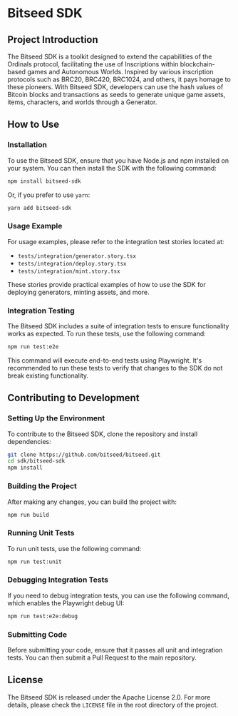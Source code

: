 # Bitseed SDK

## Project Introduction

The Bitseed SDK is a toolkit designed to extend the capabilities of the Ordinals protocol, facilitating the use of Inscriptions within blockchain-based games and Autonomous Worlds. Inspired by various inscription protocols such as BRC20, BRC420, BRC1024, and others, it pays homage to these pioneers. With Bitseed SDK, developers can use the hash values of Bitcoin blocks and transactions as seeds to generate unique game assets, items, characters, and worlds through a Generator.

## How to Use

### Installation

To use the Bitseed SDK, ensure that you have Node.js and npm installed on your system. You can then install the SDK with the following command:

```bash
npm install bitseed-sdk
```

Or, if you prefer to use `yarn`:

```bash
yarn add bitseed-sdk
```

### Usage Example

For usage examples, please refer to the integration test stories located at:

- `tests/integration/generator.story.tsx`
- `tests/integration/deploy.story.tsx`
- `tests/integration/mint.story.tsx`

These stories provide practical examples of how to use the SDK for deploying generators, minting assets, and more.

### Integration Testing

The Bitseed SDK includes a suite of integration tests to ensure functionality works as expected. To run these tests, use the following command:

```bash
npm run test:e2e
```

This command will execute end-to-end tests using Playwright. It's recommended to run these tests to verify that changes to the SDK do not break existing functionality.

## Contributing to Development

### Setting Up the Environment

To contribute to the Bitseed SDK, clone the repository and install dependencies:

```bash
git clone https://github.com/bitseed/bitseed.git
cd sdk/bitseed-sdk
npm install
```

### Building the Project

After making any changes, you can build the project with:

```bash
npm run build
```

### Running Unit Tests

To run unit tests, use the following command:

```bash
npm run test:unit
```

### Debugging Integration Tests

If you need to debug integration tests, you can use the following command, which enables the Playwright debug UI:

```bash
npm run test:e2e:debug
```

### Submitting Code

Before submitting your code, ensure that it passes all unit and integration tests. You can then submit a Pull Request to the main repository.

## License

The Bitseed SDK is released under the Apache License 2.0. For more details, please check the `LICENSE` file in the root directory of the project.
